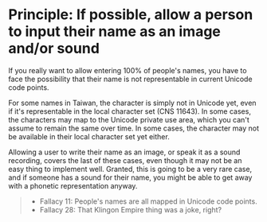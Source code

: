 ---
---

# Principle: If possible, allow a person to input their name as an image and/or sound

If you really want to allow entering 100% of people's names, you have to face
the possibility that their name is not representable in current Unicode code points.

For some names in Taiwan, the character is simply not in Unicode yet, even if it's
representable in the local character set (CNS 11643). In some cases, the characters
may map to the Unicode private use area, which you can't assume to remain the same over time.
In some cases, the character may not be available in their local character set yet either.

Allowing a user to write their name as an image, or speak it as a sound recording,
covers the last of these cases, even though it may not be an easy thing to implement well.
Granted, this is going to be a very rare case, and if someone has a sound for their name,
you might be able to get away with a phonetic representation anyway.

> - Fallacy 11: People's names are all mapped in Unicode code points.
> - Fallacy 28: That Klingon Empire thing was a joke, right?
